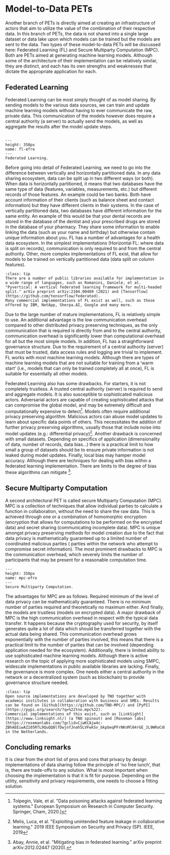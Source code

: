 # Model-to-Data PETs

Another branch of PETs is directly aimed at creating an infrastructure of actors that aim to utilize the value of the combination of their respective data. In this branch of PETs, the data is not shared into a single large dataset or data lake upon which models can be trained but the models are sent to the data. Two types of these model-to-data PETs will be discussed here: Federated Learning (FL) and Secure Multiparty Computation (MPC). Both are PETs aimed at generating machine learning models. Although some of the architecture of their implementation can be relatively similar, they are distinct, and each has its own strengths and weaknesses that dictate the appropriate application for each. 

## Federated Learning
Federated Learning can be most simply thought of as model sharing. By sending models to the various data sources, we can train and update machine learning models without having to ever communicate the raw, private data. This communication of the models however does require a central authority (a server) to actually send the models, as well as aggregate the results after the model update steps.

```{figure} ./_static/img/fl_efro.png

---
height: 350px
name: fl-efro
---
Federated Learning.
```

Before going into detail of Federated Learning, we need to go into the difference between vertically and horizontally partitioned data. In any data sharing ecosystem, data can be split up in two different ways (or both). When data is horizontally partitioned, it means that two databases have the same type of data (features, variables, measurements, etc.) but different records of those features. An example could be two banks. Both have account information of their clients (such as balance sheet and contact information) but they have different clients in their systems. In the case of vertically partitioned data, two databases have different information for the same entity. An example of this would be that your dental records are stored in the database of the dentist and your prescribed drugs are stored in the database of your pharmacy. They share some information to enable linking the data (such as your name and birthday) but otherwise contain unique information about you.
FL has a number of advantages for a health data ecosystem. In the simplest implementations (Horizontal FL: where data is split on records), communication is only required to and from the central authority. Other, more complex implementations of FL exist, that allow for models to be trained on vertically partitioned data (data split on column features). 

```{admonition} Implementations
:class: tip
There are a number of public libraries available for implementation in a wide range of languages, such as Romanini, Daniele, et al. "Pyvertical: A vertical federated learning framework for multi-headed split." arXiv preprint arXiv:2104.00489 (2021) and [Tensorflow](https://github.com/tensorflow/federated).
Many commercial implementations of FL exist as well, such as those offered by IBM, NetApp, Sherpa.AI, Google and many more. 

```

Due to the large number of mature implementations, FL is relatively simple to use. An additional advantage is the low communication overhead compared to other distributed privacy preserving techniques, as the only communication that is required is directly from and to the central authority, communication overhead is significantly lower than computational overhead for all but the most simple models. 
In addition, FL has a straightforward governance structure. Due to the requirement of a central authority (server) that must be trusted, data access rules and logging are trivial to implement. 
FL works with most machine learning models. Although there are types of machine learning models that are not suitable for training from a ‘warm start’ (i.e., models that can only be trained completely all at once), FL is suitable for essentially all other models. 

Federated Learning also has some drawbacks. For starters, it is not completely trustless. A trusted central authority (server) is required to send and aggregate models. It is also susceptible to sophisticated malicious actors. Adversarial actors are capable of creating sophisticated attacks that can compromise the global model, and may be extremely difficult and computationally expensive to detect[^footnote1]. Models often require additional privacy preserving algorithm. Malicious actors can abuse model updates to learn about specific data points of others. This necessitates the addition of further privacy preserving algorithms, usually those that include noise into model updates (e.g.: differential privacy)[^footnote2].
Another drawback is concerned with small datasets. Depending on specifics of application (dimensionality of data, number of records, data bias...) there is a practical limit to how small a group of datasets should be to ensure private information is not leaked during model updates.
Finally, local bias may hamper model accuracy. Although there are techniques for dealing with bias within a federated learning implementation. There are limits to the degree of bias these algorithms can mitigate [^footnote3].

## Secure Multiparty Computation

A second architectural PET is called secure Multiparty Computation (MPC). MPC is a collection of techniques that allow individual parties to calculate a function in collaboration, without the need to share the raw data. This is achieved through one or a combination of homomorphic encryption (encryption that allows for computations to be performed on the encrypted data) and secret sharing (communicating incomplete data). MPC is unique amongst privacy preserving methods for model creation due to the fact that data privacy is mathematically guaranteed up to a limited number of coordinated malicious parties ( parties within the network who attempt to compromise secret information). The most prominent drawbacks to MPC is the communication overhead, which severely limits the number of participants that may be present for a reasonable computation time.

```{figure} ./_static/img/mpc_efro.png
---
height: 350px
name: mpc-efro
---
Secure Multiparty Computation.
```

The advantages for MPC are as follows. Required minimum of the level of data privacy can be mathematically guaranteed. There is no minimum number of parties required and theoretically no maximum either. And finally, the models are trustless (models on encrypted data). 
A major drawback of MPC is the high communication overhead in respect with the typical data transfer. It happens because the cryptography used for security, by itself generates quite a lot of data which should be transferred together with the actual data being shared. This communication overhead grows exponentially with the number of parties involved, this means that there is a practical limit to the number of parties that can be involved (depending application needed for the ecosystem). Additionally, there is limited ability to use sophisticated machine learning models. Although there is active research on the topic of applying more sophisticated models using SMPC, widescale implementations in public available libraries are lacking. Finally, the governance is more complex. One needs either a central authority in the network or a decentralized system (such as blockchain) to provide governance structure needed.


```{admonition} Implementations
:class: tip
Open source implementations are developed by TNO together with academic institutes in collaboration with business and SMEs. Results can be found on [Github](https://github.com/TNO-MPC/) and [PyPI](https://pypi.org/search/?q=%22tno.mpc%22).
Commercial implementations of this exist, such as [LinkSight](https://www.linksight.nl/) (a TNO spinout) and [Roseman labs](https://rosemanlabs.com/?gclid=CjwKCAjw4c-ZBhAEEiwAZ105RTL9QuQQ8lfDwjnfJnah5LVFwkSv_bkpbeqPFrNKnMl04rGE_JL9WRoCd8EQAvD_BwE) in the Netherlands. 
```
## Concluding remarks
It is clear from the short list of pros and cons that privacy by design implementations of data sharing follow the principle of ‘no free lunch’, that is, there are trade-offs to any solution. What is most important when choosing the implementation is that it is fit for purpose. Depending on the utility, sensitivity and privacy requirements, one needs to choose a fitting solution. 


[^footnote1]:Tolpegin, Vale, et al. "Data poisoning attacks against federated learning systems." European Symposium on Research in Computer Security. Springer, Cham, 2020.]
[^footnote2]:Melis, Luca, et al. "Exploiting unintended feature leakage in collaborative learning." 2019 IEEE Symposium on Security and Privacy (SP). IEEE, 2019
[^footnote3]:Abay, Annie, et al. "Mitigating bias in federated learning." arXiv preprint arXiv:2012.02447 (2020).


 
